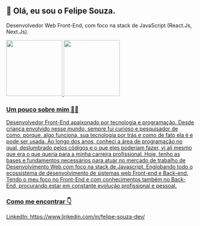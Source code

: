  <h2>👋 Olá, eu sou o Felipe Souza.</h2>
<p>Desenvolvedor Web Front-End, com foco na stack de JavaScript (React.Js, Next.Js).</p>

<div>
  <a href="https://github.com/felipesouzaadev">
  <img height="150em" src="https://github-readme-stats.vercel.app/api?username=felipesouzaadev&show_icons=true&theme=vue-dark&include_all_commits=true&count_private=true"/>
  <img height="150em" src="https://github-readme-stats.vercel.app/api/top-langs/?username=felipesouzaadev&layout=compact&langs_count=7&theme=vue-dark"/>
</div>

<h3>Um pouco sobre mim 👨‍💻</h3>
<p>Desenvolvedor Front-End apaixonado por tecnologia e programação. Desde criança envolvido nesse mundo, sempre fui curioso e pesquisador de como, porque, algo funciona, sua tecnologia por trás e como de fato ela é e pode ser usada. Ao longo dos anos, conheci a área de programação no qual, deslumbrado pelos códigos e o que eles poderiam fazer, vi alí mesmo que era o que queria para a minha carreira profissional. Hoje, tenho as bases e fundamentos necessários para atuar no mercado de trabalho de Desenvolvimento Web com foco na stack de Javascript. Englobando todo o ecossistema de desenvolvimento de sistemas web Front-end e Back-end. Tendo o meu foco no Front-End e com conhecimentos também no Back-End, procurando estar em constante evolução profissional e pessoal.</p>

<h3>Como me encontrar 👇</h3>
<p>LinkedIn: https://www.linkedin.com/in/felipe-souza-dev/</p>

<!---
felipesouzaadev/felipesouzaadev is a ✨ special ✨ repository because its `README.md` (this file) appears on your GitHub profile.
You can click the Preview link to take a look at your changes.
--->
